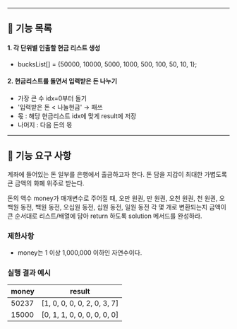 ***

## 🚗 기능 목록

#### 1. 각 단위별 인출할 현금 리스트 생성

* bucksList[] = {50000, 10000, 5000, 1000, 500, 100, 50, 10, 1};

#### 2. 현금리스트를 돌면서 입력받은 돈 나누기

* 가장 큰 수 idx=0부터 돌기
* '입력받은 돈 < 나눌현금' → 패쓰
* 몫 : 해당 현금리스트 idx에 맞게 result에 저장
* 나머지 : 다음 돈의 몫

***

## 🚀 기능 요구 사항

계좌에 들어있는 돈 일부를 은행에서 출금하고자 한다. 돈 담을 지갑이 최대한 가볍도록 큰 금액의 화폐 위주로 받는다.

돈의 액수 money가 매개변수로 주어질 때, 오만 원권, 만 원권, 오천 원권, 천 원권, 오백원 동전, 백원 동전, 오십원 동전, 십원 동전, 일원 동전 각 몇 개로 변환되는지 금액이 큰 순서대로 리스트/배열에
담아 return 하도록 solution 메서드를 완성하라.

### 제한사항

- money는 1 이상 1,000,000 이하인 자연수이다.

### 실행 결과 예시

| money | result |
| --- | --- |
| 50237    | [1, 0, 0, 0, 0, 2, 0, 3, 7] |
| 15000    | [0, 1, 1, 0, 0, 0, 0, 0, 0] |

